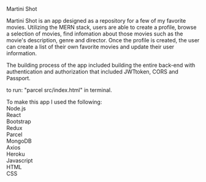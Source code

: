 Martini Shot

Martini Shot is an app designed as a repository for a few of my favorite movies. Utilizing the MERN stack, users are able to create a profile, browse a selection of movies, find infomation about those movies such as the movie's description, genre and director. Once the profile is created, the user can create a list of their own favorite movies and update their user information.

The building process of the app included building the entire back-end with authentication and authorization that included JWTtoken, CORS and Passport.

to run: "parcel src/index.html" in terminal.

To make this app I used the following:<br>
Node.js<br>
React<br>
Bootstrap<br>
Redux<br>
Parcel<br>
MongoDB<br>
Axios<br>
Heroku<br>
Javascript<br>
HTML<br>
CSS
